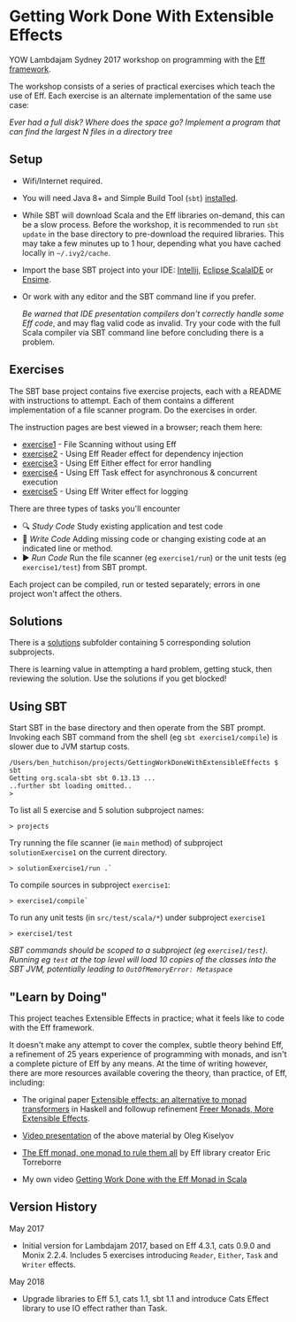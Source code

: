 # Getting Work Done With Extensible Effects

YOW Lambdajam Sydney 2017 workshop on programming with the [Eff framework](https://github.com/atnos-org/eff).


The workshop consists of a series of practical exercises which teach the use of Eff. Each exercise is an alternate implementation
of the same use case:

*Ever had a full disk? Where does the space go? Implement a program that can find the largest N files in a directory tree*

## Setup

- Wifi/Internet required.

- You will need Java 8+ and Simple Build Tool (`sbt`) [installed](http://www.scala-sbt.org/release/docs/Setup.html).

- While SBT will download Scala and the Eff libraries on-demand, this can be a slow process. Before the workshop, it is recommended
to run `sbt update` in the base directory to pre-download the required libraries. This may take a few minutes up to 1 hour,
depending what you have cached locally in `~/.ivy2/cache`.

- Import the base SBT project into your IDE: [Intellij](https://www.jetbrains.com/help/idea/2016.1/creating-and-running-your-scala-application.html),
[Eclipse ScalaIDE](http://scala-ide.org/) or [Ensime](http://ensime.org/).

- Or work with any editor and the SBT command line if you prefer.

  *Be warned that IDE presentation compilers don't correctly handle some Eff code*, and may
flag valid code as invalid. Try your code with the full Scala compiler via SBT command line before concluding there is a problem.

## Exercises

The SBT base project contains five exercise projects, each with a README with instructions to attempt. Each of them contains
a different implementation of a file scanner program. Do the exercises in order.

The instruction pages are best viewed in a browser; reach them here:
- [exercise1](exercise1/README.md) - File Scanning without using Eff
- [exercise2](exercise2/README.md) - Using Eff Reader effect for dependency injection
- [exercise3](exercise3/README.md) - Using Eff Either effect for error handling
- [exercise4](exercise4/README.md) - Using Eff Task effect for asynchronous & concurrent execution
- [exercise5](exercise5/README.md) - Using Eff Writer effect for logging

There are three types of tasks you'll encounter
- :mag: _Study Code_ Study existing application and test code
- :pencil: _Write Code_ Adding missing code or changing existing code at an indicated line or method.
- :arrow_forward: _Run Code_ Run the file scanner (eg `exercise1/run`) or the unit tests (eg `exercise1/test`) from SBT prompt.

Each project can be compiled, run or tested separately; errors in one project won't affect the others.

## Solutions

There is a [solutions](solutions/) subfolder containing 5 corresponding solution subprojects.

There is learning value in attempting a hard problem, getting stuck, then reviewing the solution.
Use the solutions if you get blocked!

## Using SBT

Start SBT in the base directory and then operate from the SBT prompt. Invoking each
SBT command from the shell (eg `sbt exercise1/compile`) is slower due to JVM startup costs.
```
/Users/ben_hutchison/projects/GettingWorkDoneWithExtensibleEffects $ sbt
Getting org.scala-sbt sbt 0.13.13 ...
..further sbt loading omitted..
>
```

To list all 5 exercise and 5 solution subproject names:
```
> projects
```

Try running the file scanner (ie `main` method) of subproject `solutionExercise1` on the current directory.
```
> solutionExercise1/run .`
```

To compile sources in subproject `exercise1`:
```
> exercise1/compile`
```

To run any unit tests (in `src/test/scala/*`) under subproject `exercise1`
```
> exercise1/test
```


*SBT commands should be scoped to a subproject (eg `exercise1/test`). Running eg `test` at the top level will load 10 copies of the classes into the SBT JVM, potentially leading to `OutOfMemoryError: Metaspace`*


## "Learn by Doing"

This project teaches Extensible Effects in practice; what it feels like to code with the Eff framework.

It doesn't make any attempt to cover
the complex, subtle theory behind Eff, a refinement of 25 years experience of programming with monads, and isn't a complete picture of Eff
by any means. At the time of writing however, there are more resources available covering the theory, than practice, of Eff, including:

- The original paper [Extensible effects: an alternative to monad transformers](https://www.cs.indiana.edu/~sabry/papers/exteff.pdf)
in Haskell and followup refinement [Freer Monads, More Extensible Effects](http://okmij.org/ftp/Haskell/extensible/more.pdf).

- [Video presentation](https://www.youtube.com/watch?v=3Ltgkjpme-Y) of the above material by Oleg Kiselyov

- [The Eff monad, one monad to rule them all](https://www.youtube.com/watch?v=KGJLeHhsZBo) by Eff library creator Eric Torreborre

- My own video [Getting Work Done with the Eff Monad in Scala](https://www.youtube.com/watch?v=LhGq4HlozV4)

## Version History

May 2017

* Initial version for Lambdajam 2017, based on Eff 4.3.1, cats 0.9.0 and Monix 2.2.4. Includes 5 exercises introducing
`Reader`, `Either`, `Task` and `Writer` effects.

May 2018

* Upgrade libraries to Eff 5.1, cats 1.1, sbt 1.1 and introduce Cats Effect library to use IO effect rather than Task.



